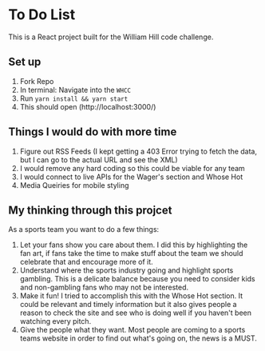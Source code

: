 # To Do List

This is a React project built for the William Hill code challenge.

## Set up

1. Fork Repo
2. In  terminal: Navigate into the `WHCC`
3. Run `yarn install && yarn start`
4. This should open (http://localhost:3000/) 

## Things I would do with more time

1. Figure out RSS Feeds (I kept getting a 403 Error trying to fetch the data, but I can go to the actual URL and see the XML)
2. I would remove any hard coding so this could be viable for any team
3. I would connect to live APIs for the Wager's section and Whose Hot
4.  Media Queiries for mobile styling

## My thinking through this projcet
As a sports team you want to do a few things:
1. Let your fans show you care about them. I did this by highlighting the fan art, if fans take the time to make stuff about the team we should celebrate that and encourage more of it.
2. Understand where the sports industry going and highlight sports gambling. This is a delicate balance because you need to consider kids and non-gambling fans who may not be interested.
3. Make it fun! I tried to accomplish this with the Whose Hot section. It could be relevant and timely information but it also gives people a reason to check the site and see who is doing well if you haven't been watching every pitch.
4. Give the people what they want. Most people are coming to a sports teams website in order to find out what's going on, the news is a MUST. 
